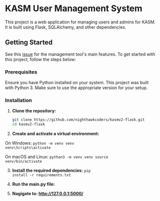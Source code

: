 # KASM User Management System

This project is a web application for managing users and admins for KASM. It is built using Flask, SQLAlchemy, and other dependencies.

## Getting Started

See this [issue](https://github.com/nighthawkcoders/kasmv2-flask/issues/1) for the management tool's main features. 
To get started with this project, follow the steps below:

### Prerequisites

Ensure you have Python installed on your system. This project was built with Python 3. Make sure to use the appropriate version for your setup.

### Installation

1. **Clone the repository:**

   ```bash
   git clone https://github.com/nighthawkcoders/kasmv2-flask.git
   cd kasmv2-flask

2. **Create and activate a virtual environment:**

On Windows:
<code>python -m venv venv
venv\Scripts\activate</code>


On macOS and Linux:
<code>python3 -m venv venv
source venv/bin/activate</code>

3. **Install the required dependencies:**
<code>pip install -r requirements.txt</code>

4. **Run the main.py file:**
5. **Nagigate to: http://127.0.0.1:5000/**





